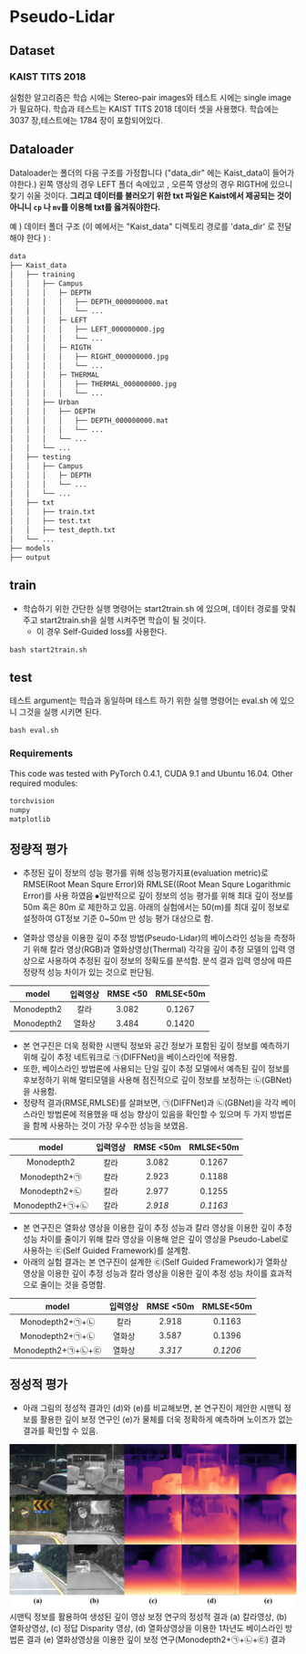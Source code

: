 # Pseudo-Lidar

## Dataset

### KAIST TITS 2018

실험한 알고리즘은 학습 시에는 Stereo-pair images와 테스트 시에는 single image가 필요하다.
학습과 테스트는  KAIST TITS 2018 데이터 셋을 사용했다.
학습에는 3037 장,테스트에는 1784 장이 포함되어있다. 

## Dataloader
Dataloader는 폴더의 다음 구조를 가정합니다 ("data_dir" 에는 Kaist_data이 들어가야한다.)
왼쪽 영상의 경우 LEFT 폴더 속에있고 , 오른쪽 영상의 경우 RIGTH에 있으니 찾기 쉬울 것이다. <b>그리고 데이터를 불러오기 위한 txt 파일은 Kaist에서 제공되는 것이 아니니 ```cp``` 나 ```mv```를 이용해 txt를 옳겨줘야한다.</b>

예 ) 데이터 폴더 구조 (이 예에서는 "Kaist_data" 디렉토리 경로를 'data_dir' 로 전달해야 한다 ) :
```
data
├── Kaist_data
│   ├── training
│   │   ├── Campus
│   │   │   ├─ DEPTH
│   │   │   │   ├── DEPTH_000000000.mat
│   │   │   │   └── ...
│   │   │   ├─ LEFT
│   │   │   │   ├── LEFT_000000000.jpg
│   │   │   │   └── ...
│   │   │   ├─ RIGTH
│   │   │   │   ├── RIGHT_000000000.jpg
│   │   │   │   └── ...
│   │   │   ├─ THERMAL
│   │   │   │   ├── THERMAL_000000000.jpg
│   │   │   │   └── ...
│   │   ├── Urban
│   │   │   ├── DEPTH
│   │   │   │   ├── DEPTH_000000000.mat
│   │   │   │   └── ...
│   │   │   └── ...
│   │   └── ...
│   ├── testing
│   │   ├── Campus
│   │   │   ├─ DEPTH
│   │   │   └── ...
│   │   └── ...
│   ├── txt
│   │   ├── train.txt
│   │   ├── test.txt
│   │   ├── test_depth.txt
│   └── ...
├── models
├── output

```

## train
- 학습하기 위한 간단한 실행 명령어는 start2train.sh 에 있으며, 데이터 경로를 맞춰주고 start2train.sh을 실행 시켜주면 학습이 될 것이다.
   - 이 경우 Self-Guided loss를 사용한다.  
```
bash start2train.sh
```


## test
테스트 argument는 학습과 동일하며 테스트 하기 위한 실행 명령어는 eval.sh 에 있으니 그것을 실행 시키면 된다.

```
bash eval.sh
```

### Requirements
This code was tested with PyTorch 0.4.1, CUDA 9.1 and Ubuntu 16.04. Other required modules:

```
torchvision
numpy
matplotlib
```



## 정량적 평가

- 추정된 깊이 정보의 성능 평가를 위해 성능평가지표(evaluation metric)로 RMSE(Root Mean Squre Error)와 RMLSE((Root Mean Squre Logarithmic Error)를 사용 하였음
⦁일반적으로 깊이 정보의 성능 평가를 위해 최대 깊이 정보를 50m 혹은 80m 로 제한하고 있음. 아래의 실험에서는 50(m)를 최대 깊이 정보로 설정하여 GT정보 기준 0~50m 만 성능 평가 대상으로 함. 

- 열화상 영상을 이용한 깊이 추정 방법(Pseudo-Lidar)의 베이스라인 성능을 측정하기 위해 칼라 영상(RGB)과 열화상영상(Thermal) 각각을 깊이 추정 모델의 입력 영상으로 사용하여 추정된 깊이 정보의 정확도를 분석함. 분석 결과 입력 영상에 따른 정량적 성능 차이가 있는 것으로 판단됨.  

| model |  입력영상| RMSE <50| RMLSE<50m | 
|:-----: | :-----:|:-----: |:-----: |
| Monodepth2 |   칼라  |  3.082 |  0.1267  |
| Monodepth2 |   열화상 |  3.484 |  0.1420 |

- 본 연구진은 더욱 정확한 시맨틱 정보와 공간 정보가 포함된 깊이 정보를 예측하기 위해 깊이 추정 네트워크로 ㉠(DIFFNet)을 베이스라인에 적용함.
- 또한, 베이스라인 방법론에 사용되는 단일 깊이 추정 모델에서 예측된 깊이 정보를 후보정하기 위해 멀티모델을 사용해 점진적으로 깊이 정보를 보정하는 ㉡(GBNet)을 사용함.
- 정량적 결과(RMSE,RMLSE)를 살펴보면, ㉠(DIFFNet)과 ㉡(GBNet)을 각각 베이스라인 방법론에 적용했을 때 성능 향상이 있음을 확인할 수 있으며 두 가지 방법론을 함께 사용하는 것이 가장 우수한 성능을 보였음.

| model |  입력영상| RMSE <50m | RMLSE<50m | 
|:-----: | :-----:|:-----: |:-----: |
| Monodepth2 |   칼라  |  3.082 |  0.1267  | 
| Monodepth2+㉠ |   칼라 |  2.923 |  0.1188 |
| Monodepth2+㉡ |   칼라  |  2.977 | 0.1255 |  
| Monodepth2+㉠+㉡ |   칼라 |  *2.918* |  *0.1163* | 

- 본 연구진은 열화상 영상을 이용한 깊이 추정 성능과 칼라 영상을 이용한 깊이 추정 성능 차이를 줄이기 위해 칼라 영상을 이용해 얻은 깊이 영상을 Pseudo-Label로 사용하는 ㉢(Self Guided Framework)를 설계함. 
- 아래의 실험 결과는 본 연구진이 설계한 ㉢(Self Guided Framework)가 열화상 영상을 이용한 깊이 추정 성능과 칼라 영상을 이용한 깊이 추정 성능 차이를 효과적으로 줄이는 것을 증명함. 

| model |  입력영상| RMSE <50m | RMLSE<50m | 
|:-----: | :-----:|:-----: |:-----: |
| Monodepth2+㉠+㉡ |   칼라 |  2.918 |  0.1163 |
| Monodepth2+㉠+㉡ |   열화상  |  3.587 | 0.1396 |  
| Monodepth2+㉠+㉡+㉢ |  열화상 |  *3.317* |  *0.1206* | 

## 정성적 평가
- 아래 그림의 정성적 결과인 (d)와 (e)를 비교해보면, 본 연구진이 제안한 시맨틱 정보를 활용한 깊이 보정 연구인 (e)가 물체를 더욱 정확하게 예측하며 노이즈가 없는 결과를 확인할 수 있음. 


![visualize_Thermal](images/results.png) 시맨틱 정보를 활용하여 생성된 깊이 영상 보정 연구의 정성적 결과 (a) 칼라영상, (b) 열화상영상, (c) 정답 Disparity 영상, (d) 열화상영상을 이용한 1차년도 베이스라인 방법론 결과 (e) 열화상영상을 이용한 깊이 보정 연구(Monodepth2+㉠+㉡+㉢) 결과


